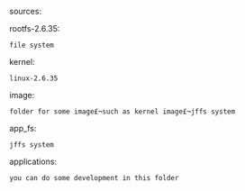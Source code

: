 sources:

rootfs-2.6.35:

	file system

kernel:

	linux-2.6.35

image:

	folder for some image£¬such as kernel image£¬jffs system

app_fs:

	jffs system

applications:

	you can do some development in this folder
